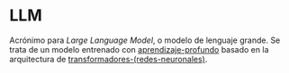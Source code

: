 # LLM

Acrónimo para *Large Language Model*, o modelo de lenguaje grande. Se trata de un modelo entrenado con [aprendizaje-profundo](aprendizaje-profundo.md) basado en la arquitectura de [transformadores-(redes-neuronales)](transformadores-%28redes-neuronales%29.md).
